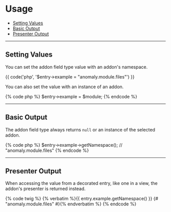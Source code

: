 # Usage

- [Setting Values](#mutator)
- [Basic Output](#output)
- [Presenter Output](#presenter)

<hr>

<a name="mutator"></a>
## Setting Values

You can set the addon field type value with an addon's namespace.

{{ code('php', '$entry->example = "anomaly.module.files"') }}

You can also set the value with an instance of an addon.

{% code php %}
$entry->example = $module;
{% endcode %}

<hr>

<a name="output"></a>
## Basic Output

The addon field type always returns `null` or an instance of the selected addon.

{% code php %}
$entry->example->getNamespace(); // "anomaly.module.files"
{% endcode %}

<hr>

<a name="presenter"></a>
## Presenter Output

When accessing the value from a decorated entry, like one in a view, the addon's presenter is returned instead.

{% code twig %}
{% verbatim %}{{ entry.example.getNamespace() }} {# "anomaly.module.files" #}{% endverbatim %}
{% endcode %}